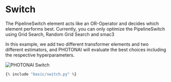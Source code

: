 # Switch
The PipelineSwitch element acts like an OR-Operator and decides which element performs best. Currently, you can
only optimize the PipelineSwitch using Grid Search, Random Grid Search and smac3

In this example, we add two different transformer elements and two different estimators, and PHOTONAI will 
evaluate the best choices including the respective hyperparameters.

![PHOTONAI Switch](https://www.photon-ai.com/static/img/switch.jpg "PHOTONAI switch pipeline element")


``` python
{% include "basic/switch.py" %}

```